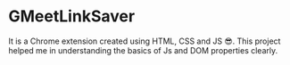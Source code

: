 # GMeetLinkSaver

It is a Chrome extension created using HTML, CSS and JS 😎. This project helped me in understanding the basics of Js and DOM properties clearly. 


